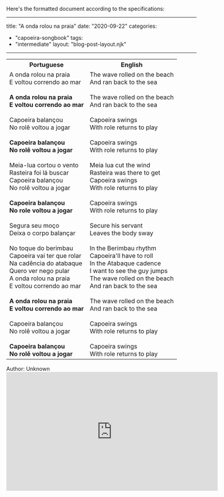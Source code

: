 Here's the formatted document according to the specifications:

---
title: "A onda rolou na praia"
date: "2020-09-22"
categories: 
  - "capoeira-songbook"
tags: 
  - "intermediate"
layout: "blog-post-layout.njk"
---

<table class="capoeira-table">
    <tr class="header-row">
        <th>Portuguese</th>
        <th>English</th>
    </tr>
    <tr>
        <td>A onda rolou na praia<br>E voltou correndo ao mar<br><br><strong>A onda rolou na praia<br>E voltou correndo ao mar</strong><br><br>Capoeira balançou<br>No rolê voltou a jogar<br><br><strong>Capoeira balançou<br>No rolê voltou a jogar</strong><br><br>Meia-lua cortou o vento<br>Rasteira foi lá buscar<br>Capoeira balançou<br>No rolê voltou a jogar<br><br><strong>Capoeira balançou<br>No role voltou a jogar</strong><br><br>Segura seu moço<br>Deixa o corpo balançar<br><br>No toque do berimbau<br>Capoeira vai ter que rolar<br>Na cadência do atabaque<br>Quero ver nego pular<br>A onda rolou na praia<br>E voltou correndo ao mar<br><br><strong>A onda rolou na praia<br>E voltou correndo ao mar</strong><br><br>Capoeira balançou<br>No rolê voltou a jogar<br><br><strong>Capoeira balançou<br>No rolê voltou a jogar</strong></td>
        <td>The wave rolled on the beach<br>And ran back to the sea<br><br>The wave rolled on the beach<br>And ran back to the sea<br><br>Capoeira swings<br>With role returns to play<br><br>Capoeira swings<br>With role returns to play<br><br>Meia lua cut the wind<br>Rasteira was there to get<br>Capoeira swings<br>With role returns to play<br><br>Capoeira swings<br>With role returns to play<br><br>Secure his servant<br>Leaves the body sway<br><br>In the Berimbau rhythm<br>Capoeira'll have to roll<br>In the Atabaque cadence<br>I want to see the guy jumps<br>The wave rolled on the beach<br>And ran back to the sea<br><br>The wave rolled on the beach<br>And ran back to the sea<br><br>Capoeira swings<br>With role returns to play<br><br>Capoeira swings<br>With role returns to play</td>
    </tr>
</table>

<figcaption>
Author: Unknown
</figcaption>

<iframe width="560" height="315" src="https://www.youtube.com/embed/VNmtT7lxAd0" title="YouTube video player" frameborder="0" allow="accelerometer; autoplay; clipboard-write; encrypted-media; gyroscope; picture-in-picture" allowfullscreen></iframe>